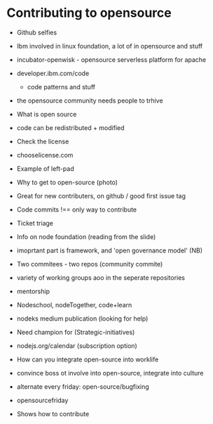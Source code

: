 # Contributing to opensource

- Github selfies
- Ibm involved in linux foundation, a lot of in opensource and stuff
- incubator-openwisk - opensource serverless platform for apache
- developer.ibm.com/code
    - code patterns and stuff

- the opensource community needs people to trhive
- What is open source
- code can be redistributed + modified
- Check the license
- chooselicense.com
- Example of left-pad
- Why to get to open-source (photo)
- Great for new contributers, on github / good first issue tag
- Code commits !== only way to contribute
- Ticket triage
- Info on node foundation (reading from the slide)
- imoprtant part is framework, and 'open governance model' (NB)
- Two commitees - two repos (community commite)
- variety of working groups aoo in the seperate repositories
- mentorship
- Nodeschool, nodeTogether, code+learn
- nodeks medium publication (looking for help)
- Need champion for (Strategic-initiatives)
- nodejs.org/calendar (subscription option)
- How can you integrate open-source into worklife
- convince boss ot involve into open-source, integrate into culture
- alternate every friday: open-source/bugfixing
- opensourcefriday
- Shows how to contribute

